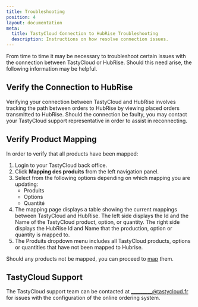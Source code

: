 ```yaml
---
title: Troubleshooting
position: 4
layout: documentation
meta:
  title: TastyCloud Connection to HubRise Troubleshooting
  description: Instructions on how resolve connection issues.
---
```


From time to time it may be necessary to troubleshoot certain issues with the connection between TastyCloud or HubRise. Should this need arise, the following information may be helpful.

## Verify the Connection to HubRise

Verifying your connection between TastyCloud and HubRise involves tracking the path between orders to HubRise by viewing placed orders transmitted to HubRise. Should the connection be faulty, you may contact your TastyCloud support representative in order to assist in reconnecting. 

## Verify Product Mapping

In order to verify that all products have been mapped:

1. Login to your TastyCloud back office.
1. Click **Mapping des produits** from the left navigation panel.
1. Select from the following options depending on which mapping you are updating:
    - Produits
    - Options
    - Quantité
1. The mapping page displays a table showing the current mappings between TastyCloud and HubRise.  The left side displays the Id and the Name of the TastyCloud product, option, or quantity.  The right side displays the HubRise Id and Name that the production, option or quantity is mapped to.
1. The Produits dropdown menu includes all TastyCloud products, options or quantities that have not been mapped to Hubrise.

Should any products not be mapped, you can proceed to [map](/apps/tastycloud/map-ref-codes) them.

## TastyCloud Support

The TastyCloud support team can be contacted at _________@tastycloud.fr for issues with the configuration of the online ordering system.